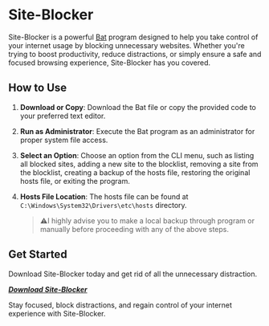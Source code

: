 # Site-Blocker

Site-Blocker is a powerful [Bat](https://en.wikipedia.org/wiki/Batch_file)  program designed to help you take control of your internet usage by blocking unnecessary websites. Whether you're trying to boost productivity, reduce distractions, or simply ensure a safe and focused browsing experience, Site-Blocker has you covered.

## How to Use

1. **Download or Copy**: Download the Bat file or copy the provided code to your preferred text editor.

2. **Run as Administrator**: Execute the Bat program as an administrator for proper system file access.

3. **Select an Option**: Choose an option from the CLI menu, such as listing all blocked sites, adding a new site to the blocklist, removing a site from the blocklist, creating a backup of the hosts file, restoring the original hosts file, or exiting the program.

4. **Hosts File Location**: The hosts file can be found at `C:\Windows\System32\Drivers\etc\hosts` directory.

	>⚠️I highly advise you to make a local backup through program or manually before proceeding with any of the above steps.

## Get Started

 Download Site-Blocker today and get rid of all the unnecessary distraction.

[_**Download Site-Blocker**_](#)

Stay focused, block distractions, and regain control of your internet experience with Site-Blocker.
